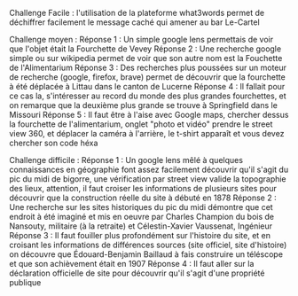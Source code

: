 Challenge Facile : l'utilisation de la plateforme what3words permet de déchiffrer facilement le message caché qui amener au bar Le-Cartel 

Challenge moyen : 
Réponse 1 : Un simple google lens permettais de voir que l'objet était la Fourchette de Vevey 
Réponse 2 : Une recherche google simple ou sur wikipedia permet de voir que son autre nom est la Fouchette de l'Alimentarium 
Réponse 3 : Des recherches plus poussées sur un moteur de recherche (google, firefox, brave) permet de découvrir que la fourchette à été déplacée à Littau dans le canton de Lucerne 
Réponse 4 : Il fallait pour ce cas la, s'intéresser au record du monde des plus grandes fourchettes, et on remarque que la deuxième plus grande se trouve à Springfield dans le Missouri
Réponse 5 : Il faut être à l'aise avec Google maps, chercher dessus la fourchette de l'alimentarium, onglet "photo et vidéo" prendre le street view 360, et déplacer la caméra à l'arrière, le t-shirt apparaît et vous devez chercher son code héxa

Challenge difficile : 
Réponse 1 : Un google lens mêlé à quelques connaissances en géographie font assez facilement découvrir qu'il s'agit du pic du midi de bigorre, une vérification par street view valide la topographie des lieux, attention, il faut croiser les informations de plusieurs sites pour découvrir que la construction réelle du site à débuté en 1878
Réponse 2 : Une recherche sur les sites historiques du pic du midi démontre que cet endroit à été imaginé et mis en oeuvre par Charles Champion du bois de Nansouty, militaire (à la retraite) et Célestin-Xavier Vaussenat, Ingénieur
Réponse 3 : Il faut fouiller plus profondément sur l'histoire du site, et en croisant les informations de différences sources (site officiel, site d'histoire) on découvre que Édouard-Benjamin Baillaud à fais construire un téléscope et que son achièvement était en 1907
Réponse 4 : Il faut aller sur la déclaration officielle de site pour découvrir qu'il s'agit d'une propriété publique 
